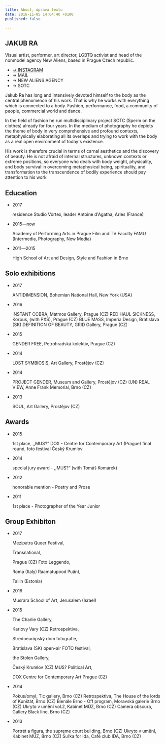 ```yaml
---
title: About, úprava textu
date: 2018-11-05 14:04:40 +0100
published: false

---
```

## JAKUB RA

Visual artist, performer, art director, LGBTQ activist and head of the nonmodel agency New Aliens, based in Prague Czech republic.

* [→ INSTAGRAM](https://www.instagram.com/jakubra____/ "instagram")
* → MAIL
* → NEW ALIENS AGENCY
* → SOTC

Jakub Ra has long and intensively devoted himself to the body as the central phenomenon of his work. That is why he works with everything which is connected to a body. Fashion, performance, food, a community of people, commercial world and dance.

In the field of fashion he run multidisciplinary project SOTC (Sperm on the clothes) already for four years. In the medium of photography he depicts the theme of body in very comprehensive and profound contexts, metaphysically elaborating all its overlaps and trying to work with the body as a real open environment of today's existence.

His work is therefore crucial in terms of carnal aesthetics and the discovery of beauty. He is not afraid of internal structures, unknown contexts or extreme positions, so everyone who deals with body weight, physicality, and body survival in overcoming metaphysical being, spirituality, and transformation to the transcendence of bodily experience should pay attention to his work

## Education

* 2017

  residence Studio Vortex, leader Antoine d'Agatha, Arles (France)
* 2015—now

  Academy of Performing Arts in Prague Film and TV Faculty FAMU  (Intermedia, Photography, New Media)
* 2011—2015

  High School of Art and Design, Style and Fashion in Brno

## Solo exhibitions

* 2017

  ANTIDIMENSION, Bohemian National Hall, New York (USA)
* 2016

  INSTANT COBRA, Matmos Gallery, Prague (CZ) RED HAUL SICKNESS, Korpus, (with PXS), Prague (CZ) BLUE MASS, Imperia Design, Bratislava (SK) DEFINITION OF BEAUTY, GRID Gallery, Prague (CZ)
* 2015

  GENDER FREE, Petrohradská kolektiv, Prague (CZ)
* 2014

  LOST SYMBIOSIS, Art Gallery, Prostějov (CZ)
* 2014

  PROJECT GENDER, Museum and Gallery, Prostějov (CZ) (UN) REAL VIEW, Anne Frank Memorial, Brno (CZ)
* 2013

  SOUL, Art Gallery, Prostějov (CZ)

## Awards

* 2015

  1st place, ,,MUS?“ DOX - Centre for Contemporary Art (Prague) final round, foto festival Český Krumlov
* 2014

  special jury award - ,,MUS?“ (with Tomáš Komárek)
* 2012

  honorable mention - Poetry and Prose
* 2011

  1st place - Photographer of the Year Junior

## Group Exhibiton

* 2017

  Mezipatra Queer Festival,

  Transnational,

  Prague (CZ) Foto Leggendo,

  Roma (Italy) Raamatupood Puänt,

  Tallin (Estonia)
* 2016

  Musrara School of Art, Jerusalem (Israel)
* 2015

  The Charlie Gallery,

  Karlovy Vary (CZ) Retrospektiva,

  Stredoeurópský dom fotografie,

  Bratislava (SK) open-air FOTO festival,

  the Stolen Gallery,

  Český Krumlov (CZ) MUS? Political Art,

  DOX Centre for Contemporary Art Prague (CZ)
* 2014

  Pokus/omyl, Tic gallery, Brno (CZ) Retrospektiva, The House of the lords of Kunštát, Brno (CZ) Bienále Brno - Off program, Moravská galerie Brno (CZ) Ukryto v umění vol.2, Kabinet MÚZ, Brno (CZ) Camera obscura, Gallery Black line, Brno (CZ)
* 2013

  Portrét a figura, the supreme court building, Brno (CZ) Ukryto v umění, Kabinet MÚZ, Brno (CZ) Šuřka for Ida, Café club IDA, Brno (CZ)